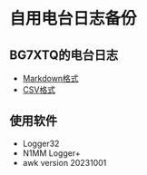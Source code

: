 # 自用电台日志备份

## BG7XTQ的电台日志

- [Markdown格式](BG7XTQ.md)
- [CSV格式](BG7XTQ.CSV)

## 使用软件

- Logger32
- N1MM Logger+
- awk version 20231001

